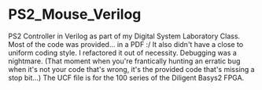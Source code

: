 PS2_Mouse_Verilog
=================

PS2 Controller in Verilog as part of my Digital System Laboratory Class. 
Most of the code was provided... in a PDF :/ It also didn't have a close to uniform coding style. I refactored it out of necessity.
Debugging was a nightmare. (That moment when you're frantically hunting an erratic bug when it's not your code that's wrong, it's the provided code that's missing a stop bit...)
The UCF file is for the 100 series of the Diligent Basys2 FPGA.
